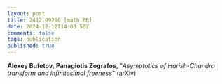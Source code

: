 ```yaml
---
layout: post
title: 2412.09290 [math.PR]
date: 2024-12-12T14:03:56Z
comments: false
tags: publication
published: true
---
```


<b>Alexey Bufetov</b>, <b>Panagiotis Zografos</b>, "<i>Asymptotics of Harish-Chandra transform and infinitesimal freeness</i>" ([arXiv](http://arxiv.org/abs/2412.09290v1))
